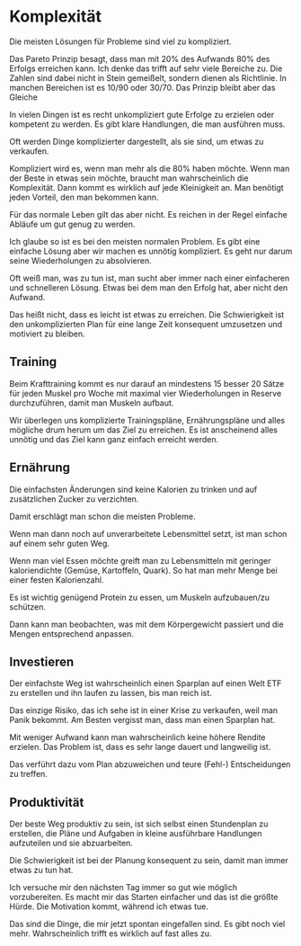 # Komplexität

Die meisten Lösungen für Probleme sind viel zu kompliziert.

Das Pareto Prinzip besagt, dass man mit 20% des Aufwands 80% des Erfolgs erreichen kann. Ich denke das trifft auf sehr viele Bereiche zu. Die Zahlen sind dabei nicht in Stein gemeißelt, sondern dienen als Richtlinie. In manchen Bereichen ist es 10/90 oder 30/70. Das Prinzip bleibt aber das Gleiche

In vielen Dingen ist es recht unkompliziert gute Erfolge zu erzielen oder kompetent zu werden. Es gibt klare Handlungen, die man ausführen muss.

Oft werden Dinge komplizierter dargestellt, als sie sind, um etwas zu verkaufen.

Kompliziert wird es, wenn man mehr als die 80% haben möchte. Wenn man der Beste in etwas sein möchte, braucht man wahrscheinlich die Komplexität. Dann kommt es wirklich auf jede Kleinigkeit an. Man benötigt jeden Vorteil, den man bekommen kann.

Für das normale Leben gilt das aber nicht. Es reichen in der Regel einfache Abläufe um gut genug zu werden.

Ich glaube so ist es bei den meisten normalen Problem. Es gibt eine einfache Lösung aber wir machen es unnötig kompliziert. Es geht nur darum seine Wiederholungen zu absolvieren.

Oft weiß man, was zu tun ist, man sucht aber immer nach einer einfacheren und schnelleren Lösung. Etwas bei dem man den Erfolg hat, aber nicht den Aufwand.

Das heißt nicht, dass es leicht ist etwas zu erreichen. Die Schwierigkeit ist den unkomplizierten Plan für eine lange Zeit konsequent umzusetzen und motiviert zu bleiben. 

## Training

Beim Krafttraining kommt es nur darauf an mindestens 15 besser 20 Sätze für jeden Muskel pro Woche mit maximal vier Wiederholungen in Reserve durchzuführen, damit man Muskeln aufbaut. 

Wir überlegen uns komplizierte Trainingspläne, Ernährungspläne und alles mögliche drum herum um das Ziel zu erreichen. Es ist anscheinend alles unnötig und das Ziel kann ganz einfach erreicht werden.

## Ernährung

Die einfachsten Änderungen sind keine Kalorien zu trinken und auf zusätzlichen Zucker zu verzichten.

Damit erschlägt man schon die meisten Probleme.

Wenn man dann noch auf unverarbeitete Lebensmittel setzt, ist man schon auf einem sehr guten Weg.

Wenn man viel Essen möchte greift man zu Lebensmitteln mit geringer kaloriendichte (Gemüse, Kartoffeln, Quark). So hat man mehr Menge bei einer festen Kalorienzahl.

Es ist wichtig genügend Protein zu essen, um Muskeln aufzubauen/zu schützen.

Dann kann man beobachten, was mit dem Körpergewicht passiert und die Mengen entsprechend anpassen.

## Investieren

Der einfachste Weg ist wahrscheinlich einen Sparplan auf einen Welt ETF zu erstellen und ihn laufen zu lassen, bis man reich ist.

Das einzige Risiko, das ich sehe ist in einer Krise zu verkaufen, weil man Panik bekommt. Am Besten vergisst man, dass man einen Sparplan hat.

Mit weniger Aufwand kann man wahrscheinlich keine höhere Rendite erzielen. Das Problem ist, dass es sehr lange dauert und langweilig ist.

Das verführt dazu vom Plan abzuweichen und teure (Fehl-) Entscheidungen zu treffen.

## Produktivität
    
Der beste Weg produktiv zu sein, ist sich selbst einen Stundenplan zu erstellen, die Pläne und Aufgaben in kleine ausführbare Handlungen aufzuteilen und sie abzuarbeiten.

Die Schwierigkeit ist bei der Planung konsequent zu sein, damit man immer etwas zu tun hat.

Ich versuche mir den nächsten Tag immer so gut wie möglich vorzubereiten. Es macht mir das Starten einfacher und das ist die größte Hürde. Die Motivation kommt, während ich etwas tue. 

Das sind die Dinge, die mir jetzt spontan eingefallen sind. Es gibt noch viel mehr. Wahrscheinlich trifft es wirklich auf fast alles zu. 